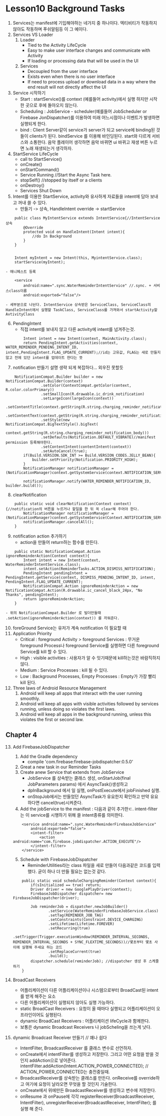 # Lesson10  Background Tasks
1. Services는 manifest에 기입해야하는 네가지 중 하나이다. 엑티비티가 작동하지 않아도 작동하며 푸쉬알림등 이 그 예이다.
2. Services VS Loader
    1. Loader
        - Tied to the Activity LifeCycle
        - Easy to make user interface changes and communicate with Activity
        - If loading or processing data that will be used in the UI
    2. Services
        - Decoupled from the user interface
        - Exists even when there is no user interface
        - If need to process upload or download data in a way where the end result will not directly affect the UI
3. Service 시작하기
    - Start : startService()를 context (예를들어 activity)에서 실행 하지만 시작한 곳으로 후에 돌아오지 않는다.
    - Scheduling : JobService - scheduler(예를들어 JobScheduler or Firebase JonDispatcher)를 이용하여 미래 어느시점이나 이벤트가 발생하면 실행되게 한다.
    - bind : Client Server같이 service가 server가 되고 service에 binding된 것들이 clients가 된다. bindService 를 이용해 바인딩된다. start와 다르게 서비스와 소통한다. 음악 플레이어 생각하면 음악 바뀌면 ui 바뀌고 재생 버튼 누르면 노래 재생되는거 생각하자.
4. StartService LifeCycle
    - call to StartService()
    - onCreate()
    - onStartCommand()
    - Service Running //Start the Async Task here.
    - stopSelf() //stopped by itself or a clients
    - onDestroy()
    - Services Shut Down
5. Intent를 이용한 StartService, activity와 유사하게 자료들을 intent에 담아 보내고 꺼내 쓸 수 있다.
    - 만들기 -> 상속, HandleIntent override -> startService
~~~
    public class MyIntentService extends IntentService{//IntentService 상속
        @Override
        protected void on HandleIntent(Intent intent){
            //do In Background
        }
    }


    Intent myIntent = new Intent(this, MyintentService.class);
    startService(myIntent);
~~~
    - 매니페스트 등록
~~~
    <service
        android:name=".sync.WaterReminderIntentService" //.sync. + 서비스class이름
        android:exported="false"/>
~~~
    - 세부분으로 나뉜다. IntentService 상속받은 ServiceClass, ServiceClass의 HandleIntent에서 실행할 TaskClass, ServiceClass를 가져와서 startActivity할 AvtivityClass
6. PendingIntent
    - 직접 intent를 보내지 않고 다른 activity에 intent를 넘겨주는것.
~~~
        Intent intent = new Intent(context, MainActivity.class);
        return PendingIntent.getActivities(context, WATER_REMINDER_PENDING_INTENT_ID, intent,PendingIntent.FLAG_UPDATE_CURRENT);//id는 고유값, FLAG는 새로 만들지 않고 전에 있던 intent를 업데이트 한다는 뜻
~~~
7. notification 만들기 설명 생략 되게 복잡하다... 외우진 못할듯
~~~
    NotificationCompat.Builder builder = new NotificationCompat.Builder(context)
                .setColor(ContextCompat.getColor(context, R.color.colorPrimary))
                .setSmallIcon(R.drawable.ic_drink_notification)
                .setLargeIcon(largeIcon(context))
                .setContentTitle(context.getString(R.string.charging_reminder_notification_title))
                .setContentText(context.getString(R.string.charging_reminder_notification_body))
                .setStyle(new NotificationCompat.BigTextStyle().bigText(
                        context.getString(R.string.charging_reminder_notification_body)))
                .setDefaults(Notification.DEFAULT_VIBRATE)//manifest permission 등록해야한다.
                .setContentIntent(contentIntent(context))
                .setAutoCancel(true);
        if(Build.VERSION.SDK_INT >= Build.VERSION_CODES.JELLY_BEAN){
            builder.setPriority(Notification.PRIORITY_HIGH);
        }
        NotificationManager notificationManager = (NotificationManager)context.getSystemService(context.NOTIFICATION_SERVICE);

        notificationManager.notify(WATER_REMINDER_NOTIFICATION_ID, builder.build());
~~~
8. clearNotification
~~~
    public static void clearNotification(Context context){//notification의 버튼을 누르거나 할일을 한 뒤 꼭 clear해 주어야 한다.
        NotificationManager notificationManager = (NotificationManager)context.getSystemService(Context.NOTIFICATION_SERVICE);
        notificationManager.cancelAll();
    }
~~~
9. notification action 추가하기
    - action을 만들어 return하는 함수를 만든다.
~~~
    public static NotificationCompat.Action ignoreReminderAction(Context context){
        Intent intent = new Intent(context, WaterReminderIntentService.class);
        intent.setAction(ReminderTasks.ACTION_DISMISS_NOTIFICATION);
        PendingIntent pendingIntent = PendingIntent.getService(context, DISMISS_PENDING_INTENT_ID, intent, PendingIntent.FLAG_UPDATE_CURRENT);
        NotificationCompat.Action ignoreReminderAction = new NotificationCompat.Action(R.drawable.ic_cancel_black_24px, "No Thanks", pendingIntent);
        return ignoreReminderAction;
    }
~~~
    - 위의 NotificationCompat.Builder 로 빌더만들때 .setAction(ignoreReminderAction(context)) 를 끼워준다.
10. foreGround Service는 유저가 계속 notification 이 필요할 때
11. Application Priority
    - Critical : foreground Activity > foreground Services : 무거운 foreground Process나 foreground Service를 실행하면 다른 foreground Service를 kill 할 수 있다.
    - High : visible activities : 사용자가 알 수 잇기때문에 kill하는것은 바람직하지 않다.
    - Medium : Service Processes : kill 될 수 있다.
    - Low : Background Processes, Empty Processes : Empty가 가장 빨리 kill 된다.
12. Three laws of Android Resource Management
    1. Android will keep all apps that interact with the user running smoothly.
    2. Android will keep all apps with visible activities followed by services running, unless doing so violates the first laws.
    3. Android will keep all apps in the background running, unless this violates the first or second law.

## Chapter 4
13. Add FirebaseJobDispatcher
    1. Add the Gradle dependency
        - compile 'com.firebase:firebase-jobdispatcher:0.5.0'
    2. Great a new task in our Reminder Tasks
    3. Create anew Service that extends from JobService
        - JobService 를 상속받는 클래스 생성, onStartJob(final JobParameters params) 에서 AsyncTask()생성하고
        - dpInBackground 에서 일 실행, onPostExecute에서 jobFinished 실행.
        - onStopJob에서는 만들었던 AsyncTask가 유요한지 확인하고 만약 유요하다면 cancel(true)시켜준다.
    4. Add the jobService to the manifest : 다음과 같이 추가한ㄷ. intent-filter는 이 service를 시행하기 위해 쓸 intent종류를 의미한다.
    ~~~
        <service android:name=".sync.WaterReminderFirebaseJobService"
            android:exported="false">
            <intent-filter>
                <action android:name="com.firebase.jobdispatcher.ACTION_EXECUTE"/>
            </intent-filter>
        </service>
    ~~~
    5. Schedule with FirebaseJobDispatcher
        - ReminderUtilities라는 class 파일을 새로 만들어 다음과같은 코드를 입력했다. 굳이 하나 더 만들 필요는 없는것 같다.
    ~~~
        public static void scheduleChargingReminder(Context context){
            if(sInitialized == true) return;
            Driver driver = new GooglePlayDriver(context);
            FirebaseJobDispatcher dispatcher= new FirebaseJobDispatcher(driver);

            Job reminderJob = dispatcher.newJobBuilder()
                    .setService(WaterReminderFirebaseJobService.class)
                    .setTag(REMINDER_JOB_TAG)
                    .setConstraints(Constraint.DEVICE_CHARGING)
                    .setLifetime(Lifetime.FOREVER)
                    .setRecurring(true)
                    .setTrigger(Trigger.executionWindow(REMINDER_INTERVAL_SECONDS, REMINDER_INTERVAL_SECONDS + SYNC_FLEXTIME_SECONDS))//몇초부터 몇초 사이에 실행해 주세요 하는 코드
                    .setReplaceCurrent(true)
                    .build();
            dispatcher.schedule(reminderJob); //dispatcher 생성 후 스케줄하기
        }        
    ~~~

14. BroadCast Receivers
    - 어플리케이션이 다른 어플리케이션이나 시스템으로부터 BroadCast된 intent를 받게 해주는 요소
    - 다른 어플리케이션이 실행되지 않아도 실행 가능하다.
    - static BroadCast Receivers : 요청이 올 때마다 실행되고 어플리케이션이 오프라인이어도 실행된다.
    - dynamic BroadCast Receivers : 어플리케이션 lifeCycle과 함께한다.
    - 보통은 dynamic Broadcast Receivers 나 jobScheling을 쓰는게 낫다.
15. dynamic Broadcast Receiver 만들기 // 꽤나 쉽다
    - IntentFilter, BroadcastReceiver 를 클래스 변수로 선언하자.
    - onCreate에서 intentFilter를 생성하고 저장한다. 그리고 어떤 요청을 받을 것인지 addAction으로 넣어준다. intentFilter.addAction(Intent.ACTION_POWER_CONNECTED); // ACTION_POWER_CONNECTED는 충전중일때.
    - BroadcastReceiver를 상속받는 클래스를 만든다. onReceive를 override하고 여기에 요청이 날라오면 무엇을 할 것인지 기술한다.
    - onCreate에서 위에만든 BroadcastReceiver를 생성하고 변수에 저장한다.
    - onResume 과 onPause에 각각 registerReceiver(BroadcastReceiver, IntentFilter), unregisterReceiver(BroadcastReceiver, IntentFilter); 를 실행 해 준다.

